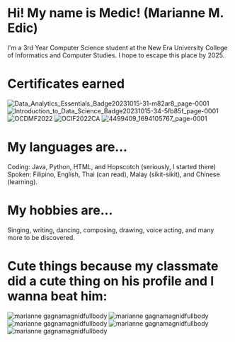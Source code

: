 # Hi! My name is Medic! (Marianne M. Edic)

I'm a 3rd Year Computer Science student at the New Era University College of Informatics and Computer Studies. I hope to escape this place by 2025.

# Certificates earned
![Data_Analytics_Essentials_Badge20231015-31-m82ar8_page-0001](https://github.com/MedicMedic/MedicMedic/assets/142379309/2ac73299-da04-4d4e-aeb5-f3583a9d59d8) ![Introduction_to_Data_Science_Badge20231015-34-5fb85f_page-0001](https://github.com/MedicMedic/MedicMedic/assets/142379309/1edbe4bc-6dfb-4e4a-84b3-1d34d01bdb0b)
![OCDMF2022](https://github.com/MedicMedic/MedicMedic/assets/142379309/d090d46b-c6d1-4171-a2bf-f7f93d6416d5) ![OCIF2022CA](https://github.com/MedicMedic/MedicMedic/assets/142379309/83f70e6b-fd5e-48d3-8040-1c38fd57c993)
![4499409_1694105767_page-0001](https://github.com/MedicMedic/MedicMedic/assets/142379309/89e78103-893f-444f-9ee4-d62bbb0f34a4)

# My languages are...
Coding: Java, Python, HTML, and Hopscotch (seriously, I started there)
Spoken: Filipino, English, Thai (can read), Malay (sikit-sikit), and Chinese (learning).

# My hobbies are...
Singing, writing, dancing, composing, drawing, voice acting, and many more to be discovered.

# Cute things because my classmate did a cute thing on his profile and I wanna beat him:
![marianne gagnamagnidfullbody](https://github.com/MedicMedic/MedicMedic/assets/142379309/9d4ee1e2-b743-4da6-80cb-60d6b739706b)
![marianne gagnamagnidfullbody](https://github.com/MedicMedic/MedicMedic/assets/142379309/0735dc1b-3c51-4d82-9329-c30162edfe5c)
![marianne gagnamagnidfullbody](https://github.com/MedicMedic/MedicMedic/assets/142379309/aac51782-aef3-45e9-a21a-5aef1498d3b5)
![marianne gagnamagnidfullbody](https://github.com/MedicMedic/MedicMedic/assets/142379309/1dad7caf-ee60-451e-a714-a32f66f568f4)
![marianne gagnamagnidfullbody](https://github.com/MedicMedic/MedicMedic/assets/142379309/579d147c-9504-472c-881f-be48d5ee5adf)


<!---
MedicMedic/MedicMedic is a ✨ special ✨ repository because its `README.md` (this file) appears on your GitHub profile.
You can click the Preview link to take a look at your changes.
--->
